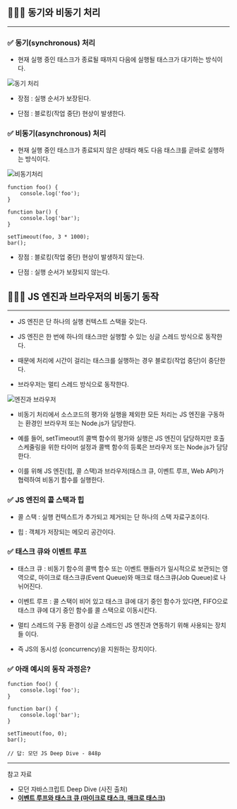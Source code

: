 ## 🧑🏻‍💻 동기와 비동기 처리

---

### ✅ 동기(synchronous) 처리

- 현재 실행 중인 태스크가 종료될 때까지 다음에 실행될 태스크가 대기하는 방식이다.

![동기 처리](/img/Javascript/42-1.png)

- 장점 : 실행 순서가 보장된다.
    

- 단점 : 블로킹(작업 중단) 현상이 발생한다.
    

### ✅ 비동기(asynchronous) 처리

- 현재 실행 중인 태스크가 종료되지 않은 상태라 해도 다음 태스크를 곧바로 실행하는 방식이다.

![비동기처리](/img/Javascript/42-2.png)

```tsx
function foo() {
	console.log('foo');
}

function bar() {
	console.log('bar');
}

setTimeout(foo, 3 * 1000);
bar();
```

- 장점 : 블로킹(작업 중단) 현상이 발생하지 않는다.
    

- 단점 : 실행 순서가 보장되지 않는다.
    

## 🧑🏻‍💻 JS 엔진과 브라우저의 비동기 동작

---

- JS 엔진은 단 하나의 실행 컨텍스트 스택을 갖는다.

- JS 엔진은 한 번에 하나의 태스크만 실행할 수 있는 싱글 스레드 방식으로 동작한다.

- 때문에 처리에 시간이 걸리는 태스크를 실행하는 경우 블로킹(작업 중단)이 중단한다.

- 브라우저는 멀티 스레드 방식으로 동작한다.

![엔진과 브라우저](/img/Javascript/42-3.png)

- 비동기 처리에서 소스코드의 평가와 실행을 제외한 모든 처리는 JS 엔진을 구동하는 환경인 브라우저 또는 Node.js가 담당한다.

- 예를 들어, setTimeout의 콜백 함수의 평가와 실행은 JS 엔진이 담당하지만 호출 스케줄링을 위한 타이머 설정과 콜백 함수의 등록은 브라우저 또는 Node.js가 담당한다.

- 이를 위해 JS 엔진(힙, 콜 스택)과 브라우저(태스크 큐, 이벤트 루프, Web API)가 협력하여 비동기 함수를 실행한다.

### ✅ JS 엔진의 콜 스택과 힙

- 콜 스택 : 실행 컨텍스트가 추가되고 제거되는 단 하나의 스택 자료구조이다.

- 힙 : 객체가 저장되는 메모리 공간이다.
    

### ✅ 태스크 큐와 이벤트 루프

- 태스크 큐 : 비동기 함수의 콜백 함수 또는 이벤트 핸들러가 일시적으로 보관되는 영역으로, 마이크로 태스크큐(Event Queue)와 매크로 태스크큐(Job Queue)로 나뉘어진다.

- 이벤트 루프 : 콜 스택이 비어 있고 태스크 큐에 대기 중인 함수가 있다면, FIFO으로 태스크 큐에 대기 중인 함수를 콜 스택으로 이동시킨다.

- 멀티 스레드의 구동 환경이 싱글 스레드인 JS 엔진과 연동하기 위해 사용되는 장치들 이다.

- 즉 JS의 동시성 (concurrency)을 지원하는 장치이다.

### ✅ 아래 예시의 동작 과정은?

```tsx
function foo() {
	console.log('foo');
}

function bar() {
	console.log('bar');
}

setTimeout(foo, 0);
bar();

// 답: 모던 JS Deep Dive - 848p
```

---
참고 자료
- 모던 자바스크립트 Deep Dive (사진 출처)
- **[이벤트 루프와 태스크 큐 (마이크로 태스크, 매크로 태스크)](https://velog.io/@yejineee/%EC%9D%B4%EB%B2%A4%ED%8A%B8-%EB%A3%A8%ED%94%84%EC%99%80-%ED%83%9C%EC%8A%A4%ED%81%AC-%ED%81%90-%EB%A7%88%EC%9D%B4%ED%81%AC%EB%A1%9C-%ED%83%9C%EC%8A%A4%ED%81%AC-%EB%A7%A4%ED%81%AC%EB%A1%9C-%ED%83%9C%EC%8A%A4%ED%81%AC-g6f0joxx)**
